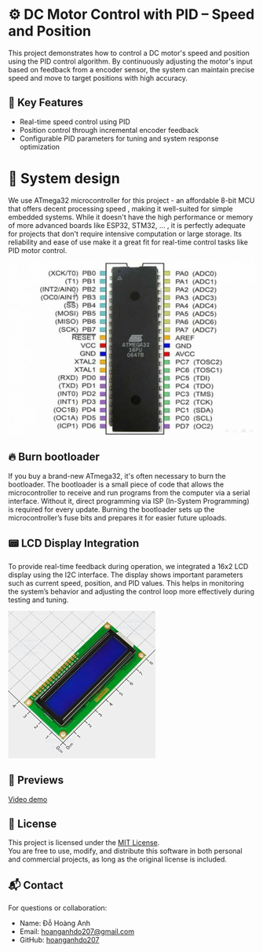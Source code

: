 # ⚙️ DC Motor Control with PID – Speed and Position
This project demonstrates how to control a DC motor's speed and position using the PID control algorithm. By continuously adjusting the motor's input based on feedback from a encoder sensor, the system can maintain precise speed and move to target positions with high accuracy.

## 🔧 Key Features
  - Real-time speed control using PID
  - Position control through incremental encoder feedback
  - Configurable PID parameters for tuning and system response optimization
# 🧠 System design
We use ATmega32 microcontroller for this project - an affordable 8-bit MCU that offers decent processing speed , making it well-suited for simple embedded systems. While it doesn't have the high performance or memory of more advanced boards like ESP32, STM32, ... , it is perfectly adequate for projects that don't require intensive computation or large storage. Its reliability and ease of use make it a great fit for real-time control tasks like PID motor control.  

![thumbnail](https://raw.githubusercontent.com/hoanganhdo207/DC_motor_control/main/images/vi-dieu-khien-atmega32-1-599x420.jpg) 

## 🔥 Burn bootloader 
If you buy a brand-new ATmega32, it's often necessary to burn the bootloader. The bootloader is a small piece of code that allows the microcontroller to receive and run programs from the computer via a serial interface. Without it, direct programming via ISP (In-System Programming) is required for every update. Burning the bootloader sets up the microcontroller’s fuse bits and prepares it for easier future uploads.

## 📟 LCD Display Integration
To provide real-time feedback during operation, we integrated a 16x2 LCD display using the I2C interface. The display shows important parameters such as current speed, position, and PID values. This helps in monitoring the system’s behavior and adjusting the control loop more effectively during testing and tuning.

![thumbnail](https://raw.githubusercontent.com/hoanganhdo207/DC_motor_control/main/images/lcd.jpg) 

## 📸 Previews
[Video demo](https://drive.google.com/file/d/16V3UMsNc82UP_47mTUNTjgNMJ04aVsQA/view?usp=sharing)

## 📄 License
This project is licensed under the [MIT License](LICENSE).  
You are free to use, modify, and distribute this software in both personal and commercial projects, as long as the original license is included.

## 📬 Contact
For questions or collaboration:
  - Name: Đỗ Hoàng Anh
  - Email: hoanganhdo207@gmail.com
  - GitHub: [hoanganhdo207](https://github.com/hoanganhdo207)




